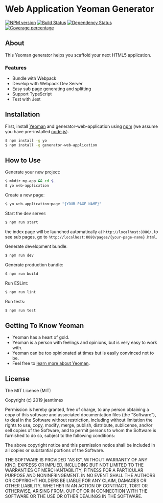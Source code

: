 # Web Application Yeoman Generator

[![NPM version][npm-image]][npm-url] [![Build Status][travis-image]][travis-url] [![Dependency Status][daviddm-image]][daviddm-url] [![Coverage percentage][coveralls-image]][coveralls-url]

## About

This Yeoman generator helps you scaffold your next HTML5 application.

### Features

- Bundle with Webpack
- Develop with Webpack Dev Server
- Easy sub page generating and splitting
- Support TypeScript
- Test with Jest

## Installation

First, install [Yeoman](http://yeoman.io) and generator-web-application using [npm](https://www.npmjs.com/) (we assume you have pre-installed [node.js](https://nodejs.org/)).

```bash
$ npm install -g yo
$ npm install -g generator-web-application
```

## How to Use

Generate your new project:

```bash
$ mkdir my-app && cd $_
$ yo web-application
```

Create a new page:

```bash
$ yo web-application:page "{YOUR PAGE NAME}"
```

Start the dev server:

```bash
$ npm run start
```

the index page will be launched automatically at `http://localhost:8080/`, to see sub pages, go to `http://localhost:8080/pages/{your-page-name}.html`.

Generate development bundle:

```bash
$ npm run dev
```

Generate production bundle:

```bash
$ npm run build
```

Run ESLint:

```bash
$ npm run lint
```

Run tests:

```bash
$ npm run test
```

## Getting To Know Yeoman

- Yeoman has a heart of gold.
- Yeoman is a person with feelings and opinions, but is very easy to work with.
- Yeoman can be too opinionated at times but is easily convinced not to be.
- Feel free to [learn more about Yeoman](http://yeoman.io/).

## License

The MIT License (MIT)

Copyright (c) 2019 jeantimex

Permission is hereby granted, free of charge, to any person obtaining a copy
of this software and associated documentation files (the "Software"), to deal
in the Software without restriction, including without limitation the rights
to use, copy, modify, merge, publish, distribute, sublicense, and/or sell
copies of the Software, and to permit persons to whom the Software is
furnished to do so, subject to the following conditions:

The above copyright notice and this permission notice shall be included in
all copies or substantial portions of the Software.

THE SOFTWARE IS PROVIDED "AS IS", WITHOUT WARRANTY OF ANY KIND, EXPRESS OR
IMPLIED, INCLUDING BUT NOT LIMITED TO THE WARRANTIES OF MERCHANTABILITY,
FITNESS FOR A PARTICULAR PURPOSE AND NONINFRINGEMENT. IN NO EVENT SHALL THE
AUTHORS OR COPYRIGHT HOLDERS BE LIABLE FOR ANY CLAIM, DAMAGES OR OTHER
LIABILITY, WHETHER IN AN ACTION OF CONTRACT, TORT OR OTHERWISE, ARISING FROM,
OUT OF OR IN CONNECTION WITH THE SOFTWARE OR THE USE OR OTHER DEALINGS IN
THE SOFTWARE.

[npm-image]: https://badge.fury.io/js/generator-web-application.svg
[npm-url]: https://npmjs.org/package/generator-web-application
[travis-image]: https://travis-ci.org/jeantimex/generator-web-application.svg?branch=master
[travis-url]: https://travis-ci.org/jeantimex/generator-web-application
[daviddm-image]: https://david-dm.org/jeantimex/generator-web-application.svg?theme=shields.io
[daviddm-url]: https://david-dm.org/jeantimex/generator-web-application
[coveralls-image]: https://coveralls.io/repos/jeantimex/generator-web-application/badge.svg
[coveralls-url]: https://coveralls.io/r/jeantimex/generator-web-application
